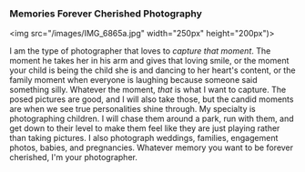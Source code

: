 ### Memories Forever Cherished Photography

<img src="/images/IMG_6865a.jpg" width="250px" height="200px")>

I am the type of photographer that loves to *capture that moment*. The moment he takes her in his arm and gives that loving smile, or the moment your child is being the child she is and dancing to her heart's content, or the family moment when everyone is laughing because someone said something silly. Whatever the moment, *that* is what I want to capture. The posed pictures are good, and I will also take those, but the candid moments are when we see true personalities shine through. My specialty is photographing children. I will chase them around a park, run with them, and get down to their level to make them feel like they are just playing rather than taking pictures. I also photograph weddings, families, engagement photos, babies, and pregnancies. Whatever memory you want to be forever cherished, I'm your photographer. 
